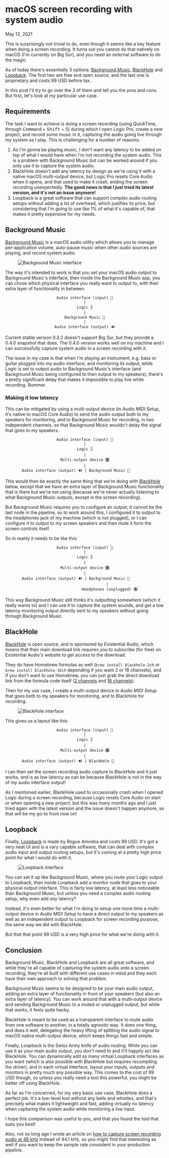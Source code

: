 # macOS screen recording with system audio
May 13, 2021

This is surprisingly not trivial to do, even though it seems like a key
feature when doing a screen recording. It turns out you cannot do that
natively on macOS (I'm currently on Big Sur), and you need an external
software to do the magic.

As of today there's essentially 3 options: [Background Music],
[BlackHole] and [Loopback]. The first two are free and open source, and
the last one is proprietary and costs 99 USD before tax.

[Background Music]: https://github.com/kyleneideck/BackgroundMusic
[BlackHole]: https://github.com/ExistentialAudio/BlackHole
[Loopback]: https://rogueamoeba.com/loopback/

In this post I'll try to go over the 3 of them and tell you the pros and
cons. But first, let's look at my particular use case.

## Requirements

The task I want to achieve is doing a screen recording (using QuickTime,
through <kbd>Command</kbd> + <kbd>Shift</kbd> + <kbd>5</kbd>) during
which I open Logic Pro, create a new project, and record some music in
it, capturing the audio going live through my system as I play. This is
challenging for a number of reasons:

1. As I'm gonna be playing music, I don't want any latency to be
   added on top of what I would have when I'm not recording the system
   audio. This is a problem with Background Music but can be worked
   around if you only use it to capture the system audio.
1. BlackHole doesn't add any latency by design as we're using it with a
   native macOS multi-output device, but Logic Pro resets Core Audio
   when it opens, and that used to make it crash, ending the screen
   recording unexpectedly. **The good news is that I just tried its
   latest version, and it's not an issue anymore!**
1. Loopback is a great software that can support complex audio routing
   setups without adding a lot of overhead, which justifies its price,
   but considering that I'm going to use like 1% of what it's capable
   of, that makes it pretty expensive for my needs.

## Background Music

[Background Music](https://github.com/kyleneideck/BackgroundMusic) is a
macOS audio utility which allows you to manage per-application volume,
auto-pause music when other audio sources are playing, and record system
audio.

<figure class="center">
  <img alt="Background Music interface" src="../../img/2021/05/background-music.png">
</figure>

The way it's intended to work is that you set your macOS audio output to
Background Music's interface, then inside the Background Music app, you
can chose which physical interface you really want to output to, with
their extra layer of functionality in between.

<div style="text-align: center">

```
Audio interface (input) 🎸
|
Logic 🎚️
|
Background Music 🎱
|
Audio interface (output) 🔊
```

</div>

Current stable version 0.3.2 doesn't support Big Sur, but they provide a
0.4.0 snapshot that does. The 0.4.0 version works well on my machine and
I can successfully capture system audio in a screen recording with it.

The issue in my case is that when I'm playing an instrument, e.g. bass
or guitar plugged into my audio interface, and monitoring its output,
while Logic is set to output audio to Background Music's interface (and
Background Music being configured to then output to my speakers),
there's a pretty significant delay that makes it impossible to play
live while recording. Bummer.

### Making it low latency

This can be mitigated by using a multi-output device (in *Audio MIDI
Setup*, it's native to macOS Core Audio) to send the audio output
both to my speakers for monitoring, and to Background Music for
recording, in two independent channels, so that Background Music
wouldn't delay the signal that goes to my speakers.

<div style="text-align: center">

```
Audio interface (input) 🎸
|
Logic 🎚️
|
Multi-output device 🎛️
|
Audio interface (output) 🔊 | Background Music 🎱        
```

</div>

This would then be exactly the same thing that we're doing with
[BlackHole](#blackhole) below, except that we have an extra layer of
Background Music functionality that is there but we're not using
(because we're never actually listening to what Background Music
outputs, except in the screen recording).

But Background Music requires you to configure an output, it cannot be
the last node in the pipeline, so to work around this, I configured it
to output to the headphones jack of my machine (which is not plugged),
or I can configure it to output to my screen speakers and then mute it
form the screen controls itself.

So in reality it needs to be like this:

<div style="text-align: center">

```
Audio interface (input) 🎸
|
Logic 🎚️
|
Multi-output device 🎛️
|
Audio interface (output) 🔊 | Background Music 🎱        
                    |
                      Headphones (unplugged) 🔇
```

</div>

This way Background Music still thinks it's outputting somewhere (which
it really wants to) and I can use it to capture the system sounds, and
get a low latency monitoring output directly sent to my speakers without
going through Background Music.

## BlackHole

[BlackHole](https://github.com/ExistentialAudio/BlackHole) is open
source, and is sponsored by Existential Audio, which means that their
main download link requires you to subscribe (for free) on Existential
Audio's website to get access to the download.

They do have Homebrew formulas as well (`brew install blackhole-2ch` or
`brew install blackhole-16ch` depending if you want 2 or 16 channels),
and if you don't want to use Homebrew, you can just grab the direct
download link from the formula code itself ([2 channels] and [16 channels]).

[2 channels]: https://github.com/Homebrew/homebrew-cask/blob/master/Casks/blackhole-2ch.rb
[16 channels]: https://github.com/Homebrew/homebrew-cask/blob/master/Casks/blackhole-16ch.rb

Then for my use case, I create a multi-output device in *Audio MIDI
Setup* that goes both to my speakers for monitoring, and to BlackHole
for recording.

<figure class="center">
  <img alt="BlackHole interface" src="../../img/2021/05/blackhole.png">
</figure>

This gives us a layout like this:

<div style="text-align: center">

```
Audio interface (input) 🎸
|
Logic 🎚️
|
Multi-output device 🎛️
|
Audio interface (output) 🔊 | BlackHole 🌌               
```

</div>

I can then set the screen recording audio capture to BlackHole and it
just works, and is as low latency as can be because BlackHole is not in
the way of my audio interface output!

As I mentioned earlier, BlackHole used to occasionally crash when I
opened Logic during a screen recording, because Logic resets Core Audio
on start or when opening a new project, but this was many months ago
and I just tried again with the latest version and the issue doesn't
happen anymore, so that will be my go-to from now on!

## Loopback

Finally, [Loopback](https://rogueamoeba.com/loopback/) is made by Rogue
Amoeba and costs 99 USD. It's got a very neat UI and is a vary capable
software, that can deal with complex audio input and output routing
setups, but it's coming at a pretty high price point for what I
would do with it.

<figure class="center">
  <img alt="Loopback interface" src="../../img/2021/05/loopback.png">
</figure>

You can set it up like Background Music, where you route your Logic
output to Loopback, then inside Loopback add a monitor node that
goes to your physical output interface. This is fairly low latency, at
least less noticeable than Background Music, but unless you need a
complex audio routing setup, why even add *any* latency?

Instead, it's even better for what I'm doing to setup one more time a
multi-output device in *Audio MIDI Setup* to have a direct
output to my speakers as well as an independent output to Loopback for
screen recording purpose, the same way we did with BlackHole.

But that that point 99 USD is a very high price for what we're doing
with it.

## Conclusion

Background Music, BlackHole and Loopback are all great software, and
while they're all capable of capturing the system audio onto a screen
recording, they're all built with different use cases in mind and they
each have their own approach to solving that problem.

Background Music seems to be designed to be your main audio output,
adding an extra layer of functionality in front of your speakers (but
also an extra layer of latency). You can work around that with a
multi-output device and sending Background Music to a muted or unplugged
output, but while that works, it feels quite hacky.

BlackHole is meant to be used as a transparent interface to route audio
from one software to another, in a totally agnostic way. It does one
thing, and does it well, delegating the heavy lifting of splitting the
audio signal to macOS native multi-output device, which keeps things
fast and simple.

Finally, Loopback is the Swiss Army knife of audio routing. While you
can use it as your main audio output, you don't need to and it'll
happily act like BlackHole. You can dynamically add as many virtual
Loopback interfaces as you want (which is also possible with BlackHole
but requires recompiling the driver), and in each virtual interface,
layout your inputs, outputs and monitors in pretty much any possible
way. This comes to the cost of 99 USD though, so unless you really need
a tool this powerful, you might be better off using BlackHole.

As far as I'm concerned, for my very basic use case, BlackHole does a
perfect job. It's a low-level tool without any bells and whistles, and
that's precisely what makes it lightweight and fast, adding virtually no
latency when capturing the system audio while monitoring a live
input.

I hope this comparison was useful to you, and that you found the tool
that suits you best!

Also, not so long ago I wrote an article on [how to capture screen recording audio at 48 kHz](../../2020/12/macos-quicktime-screen-recording-48-khz-sample-rate.md)
instead of 44.1 kHz, so you might find that interesting as well if you
want to keep the sample rate consistent in your production pipeline.

